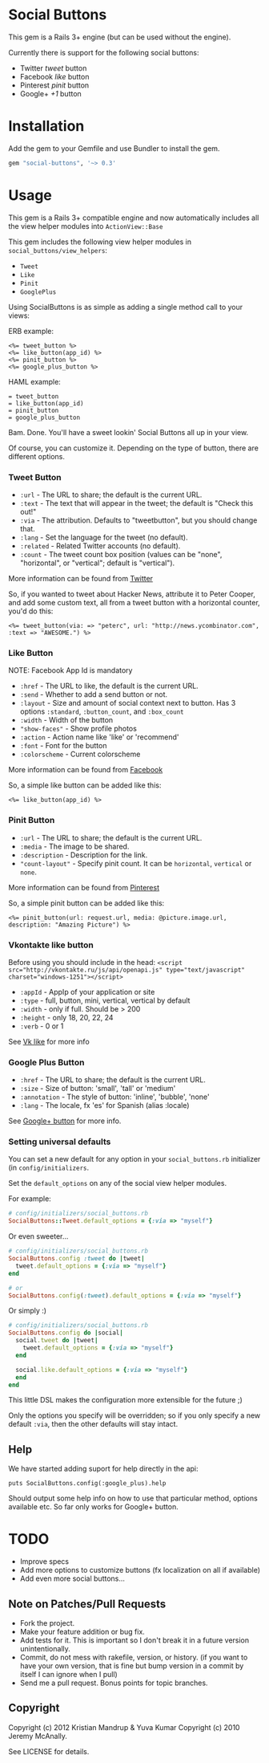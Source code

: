 # Social Buttons

This gem is a Rails 3+ engine (but can be used without the engine).

Currently there is support for the following social buttons:

* Twitter *tweet* button
* Facebook *like* button
* Pinterest *pinit* button
* Google+ *+1* button

# Installation

Add the gem to your Gemfile and use Bundler to install the gem.

```ruby
gem "social-buttons", '~> 0.3'
```

# Usage

This gem is a Rails 3+ compatible engine and now automatically includes all the view helper modules into `ActionView::Base`

This gem includes the following view helper modules in `social_buttons/view_helpers`:

* `Tweet`
* `Like`
* `Pinit` 
* `GooglePlus`

Using SocialButtons is as simple as adding a single method call to your views:

ERB example:
```erb
<%= tweet_button %>
<%= like_button(app_id) %>
<%= pinit_button %>
<%= google_plus_button %>
```

HAML example:

```haml
= tweet_button
= like_button(app_id)
= pinit_button
= google_plus_button
```

Bam. Done. You'll have a sweet lookin' Social Buttons all up in your view.

Of course, you can customize it. Depending on the type of button, there are different options.

### Tweet Button

* `:url` - The URL to share; the default is the current URL.
* `:text` - The text that will appear in the tweet; the default is "Check this out!"
* `:via` - The attribution.  Defaults to "tweetbutton", but you should change that.
* `:lang` - Set the language for the tweet (no default).
* `:related` - Related Twitter accounts (no default).
* `:count` - The tweet count box position (values can be "none", "horizontal", or "vertical"; default is "vertical").

More information can be found from [Twitter](https://twitter.com/about/resources/buttons#tweet)

So, if you wanted to tweet about Hacker News, attribute it to Peter Cooper, and add some custom text, all from a tweet button with a horizontal counter, you'd do this:

```erb
<%= tweet_button(via: => "peterc", url: "http://news.ycombinator.com", :text => "AWESOME.") %>
```

### Like Button

NOTE: Facebook App Id is mandatory

* `:href` - The URL to like, the default is the current URL.
* `:send` - Whether to add a send button or not.
* `:layout` - Size and amount of social context next to button. Has 3 options `:standard`, `:button_count`, and `:box_count`
* `:width` - Width of the button
* `"show-faces"` - Show profile photos
* `:action` - Action name like 'like' or 'recommend'
* `:font` - Font for the button
* `:colorscheme` - Current colorscheme

More information can be found from [Facebook](http://developers.facebook.com/docs/reference/plugins/like/)

So, a simple like button can be added like this:

```erb
<%= like_button(app_id) %>
```

### Pinit Button

* `:url` - The URL to share; the default is the current URL.
* `:media` - The image to be shared.
* `:description` - Description for the link.
* `"count-layout"` - Specify pinit count. It can be `horizontal`, `vertical` or `none`.

More information can be found from [Pinterest](http://pinterest.com/about/goodies/)

So, a simple pinit button can be added like this:

```erb
<%= pinit_button(url: request.url, media: @picture.image.url, description: "Amazing Picture") %>
```

### Vkontakte like button

Before using you should include in the head:
`<script src="http://vkontakte.ru/js/api/openapi.js" type="text/javascript" charset="windows-1251"></script>`

* `:appId` - AppIp of your application or site
* `:type` - full, button, mini, vertical, vertical by default
* `:width` - only if full. Should be > 200
* `:height` - only 18, 20, 22, 24
* `:verb` - 0 or 1

See [Vk like](http://vk.com/pages?oid=-1&p=%D0%94%D0%BE%D0%BA%D1%83%D0%BC%D0%B5%D0%BD%D1%82%D0%B0%D1%86%D0%B8%D1%8F_%D0%BA_%D0%B2%D0%B8%D0%B4%D0%B6%D0%B5%D1%82%D1%83_%D0%9C%D0%BD%D0%B5_%D0%BD%D1%80%D0%B0%D0%B2%D0%B8%D1%82%D1%81%D1%8F) for more info

### Google Plus Button

* `:href` - The URL to share; the default is the current URL.
* `:size` - Size of button: 'small', 'tall' or 'medium'
* `:annotation` - The style of button: 'inline', 'bubble', 'none'
* `:lang` - The locale, fx 'es' for Spanish (alias :locale)

See [Google+ button](http://www.google.com/intl/en/webmasters/+1/button/index.html) for more info.

### Setting universal defaults

You can set a new default for any option in your `social_buttons.rb` initializer (in `config/initializers`.

Set the `default_options` on any of the social view helper modules.

For example:

```ruby
# config/initializers/social_buttons.rb
SocialButtons::Tweet.default_options = {:via => "myself"}
```

Or even sweeter...

```ruby
# config/initializers/social_buttons.rb
SocialButtons.config :tweet do |tweet|
  tweet.default_options = {:via => "myself"}
end

# or
SocialButtons.config(:tweet).default_options = {:via => "myself"}
```

Or simply :)

```ruby
# config/initializers/social_buttons.rb
SocialButtons.config do |social|
  social.tweet do |tweet|    
    tweet.default_options = {:via => "myself"}
  end

  social.like.default_options = {:via => "myself"}
  end
end
```

This little DSL makes the configuration more extensible for the future ;)

Only the options you specify will be overridden; so if you only specify a new default `:via`, then the other defaults will stay intact.

## Help

We have started adding suport for help directly in the api:

`puts SocialButtons.config(:google_plus).help`

Should output some help info on how to use that particular method, options available etc. So far only works for Google+ button.

# TODO

* Improve specs
* Add more options to customize buttons (fx localization on all if available)
* Add even more social buttons...

## Note on Patches/Pull Requests

* Fork the project.
* Make your feature addition or bug fix.
* Add tests for it. This is important so I don't break it in a
  future version unintentionally.
* Commit, do not mess with rakefile, version, or history.
  (if you want to have your own version, that is fine but bump version in a commit by itself I can ignore when I pull)
* Send me a pull request. Bonus points for topic branches.

## Copyright

Copyright (c) 2012 Kristian Mandrup & Yuva Kumar
Copyright (c) 2010 Jeremy McAnally. 

See LICENSE for details.
